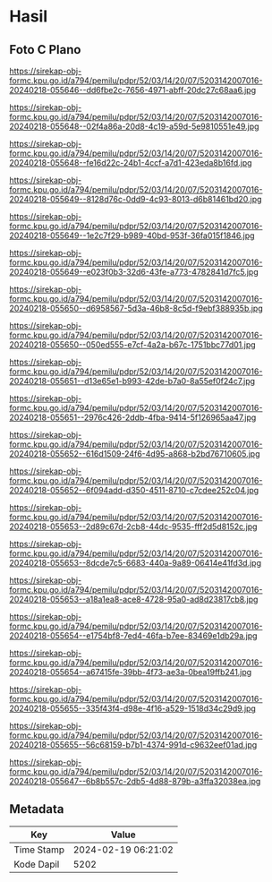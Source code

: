 # Hasil

## Foto C Plano

https://sirekap-obj-formc.kpu.go.id/a794/pemilu/pdpr/52/03/14/20/07/5203142007016-20240218-055646--dd6fbe2c-7656-4971-abff-20dc27c68aa6.jpg

https://sirekap-obj-formc.kpu.go.id/a794/pemilu/pdpr/52/03/14/20/07/5203142007016-20240218-055648--02f4a86a-20d8-4c19-a59d-5e9810551e49.jpg

https://sirekap-obj-formc.kpu.go.id/a794/pemilu/pdpr/52/03/14/20/07/5203142007016-20240218-055648--fe16d22c-24b1-4ccf-a7d1-423eda8b16fd.jpg

https://sirekap-obj-formc.kpu.go.id/a794/pemilu/pdpr/52/03/14/20/07/5203142007016-20240218-055649--8128d76c-0dd9-4c93-8013-d6b81461bd20.jpg

https://sirekap-obj-formc.kpu.go.id/a794/pemilu/pdpr/52/03/14/20/07/5203142007016-20240218-055649--1e2c7f29-b989-40bd-953f-36fa015f1846.jpg

https://sirekap-obj-formc.kpu.go.id/a794/pemilu/pdpr/52/03/14/20/07/5203142007016-20240218-055649--e023f0b3-32d6-43fe-a773-4782841d7fc5.jpg

https://sirekap-obj-formc.kpu.go.id/a794/pemilu/pdpr/52/03/14/20/07/5203142007016-20240218-055650--d6958567-5d3a-46b8-8c5d-f9ebf388935b.jpg

https://sirekap-obj-formc.kpu.go.id/a794/pemilu/pdpr/52/03/14/20/07/5203142007016-20240218-055650--050ed555-e7cf-4a2a-b67c-1751bbc77d01.jpg

https://sirekap-obj-formc.kpu.go.id/a794/pemilu/pdpr/52/03/14/20/07/5203142007016-20240218-055651--d13e65e1-b993-42de-b7a0-8a55ef0f24c7.jpg

https://sirekap-obj-formc.kpu.go.id/a794/pemilu/pdpr/52/03/14/20/07/5203142007016-20240218-055651--2976c426-2ddb-4fba-9414-5f126965aa47.jpg

https://sirekap-obj-formc.kpu.go.id/a794/pemilu/pdpr/52/03/14/20/07/5203142007016-20240218-055652--616d1509-24f6-4d95-a868-b2bd76710605.jpg

https://sirekap-obj-formc.kpu.go.id/a794/pemilu/pdpr/52/03/14/20/07/5203142007016-20240218-055652--6f094add-d350-4511-8710-c7cdee252c04.jpg

https://sirekap-obj-formc.kpu.go.id/a794/pemilu/pdpr/52/03/14/20/07/5203142007016-20240218-055653--2d89c67d-2cb8-44dc-9535-fff2d5d8152c.jpg

https://sirekap-obj-formc.kpu.go.id/a794/pemilu/pdpr/52/03/14/20/07/5203142007016-20240218-055653--8dcde7c5-6683-440a-9a89-06414e41fd3d.jpg

https://sirekap-obj-formc.kpu.go.id/a794/pemilu/pdpr/52/03/14/20/07/5203142007016-20240218-055653--a18a1ea8-ace8-4728-95a0-ad8d23817cb8.jpg

https://sirekap-obj-formc.kpu.go.id/a794/pemilu/pdpr/52/03/14/20/07/5203142007016-20240218-055654--e1754bf8-7ed4-46fa-b7ee-83469e1db29a.jpg

https://sirekap-obj-formc.kpu.go.id/a794/pemilu/pdpr/52/03/14/20/07/5203142007016-20240218-055654--a67415fe-39bb-4f73-ae3a-0bea19ffb241.jpg

https://sirekap-obj-formc.kpu.go.id/a794/pemilu/pdpr/52/03/14/20/07/5203142007016-20240218-055655--335f43f4-d98e-4f16-a529-1518d34c29d9.jpg

https://sirekap-obj-formc.kpu.go.id/a794/pemilu/pdpr/52/03/14/20/07/5203142007016-20240218-055655--56c68159-b7b1-4374-991d-c9632eef01ad.jpg

https://sirekap-obj-formc.kpu.go.id/a794/pemilu/pdpr/52/03/14/20/07/5203142007016-20240218-055647--6b8b557c-2db5-4d88-879b-a3ffa32038ea.jpg


## Metadata

| Key        | Value               |
| ---------- | ------------------- |
| Time Stamp | 2024-02-19 06:21:02 |
| Kode Dapil | 5202                |



